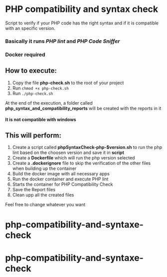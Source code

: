# PHP compatibility and syntax check
Script to verify if your PHP code has the right syntax and if it is compatible with an specific version.

### Basically it runs *PHP lint* and *PHP Code Sniffer*

### Docker required

## How to execute:
1. Copy the file **php-check.sh** to the root of your project
2. Run `chmod +x php-check.sh`
3. Run `./php-check.sh`

At the end of the execution, a folder called **php_syntax_and_compatibility_reports** will be created with the reports in it 

#### It is not compatible with windows


##  This will perform:
1. Create a script called **phpSyntaxCheck-php-$version.sh** to run the php lint based on the choosen version and save it in **script**
2. Create a **Dockerfile** which will run the php version selected
3. Create a **.dockerignore** file to skip the verification of the other files when building up the container
4. Build the docker image with all necessary apps
5. Run the docker container and execute PHP lint
6. Starts the container for PHP Compatibility Check
7. Save the Report files
8. Clean upp all the created files

Feel free to change whatever you want
# php-compatibility-and-syntaxe-check
# php-compatibility-and-syntaxe-check
